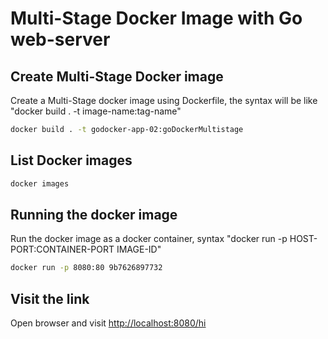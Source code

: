 # Multi-Stage Docker Image with Go web-server


## Create Multi-Stage Docker image 
Create a Multi-Stage docker image using Dockerfile, the syntax will be like "docker build . -t image-name:tag-name"

```bash
docker build . -t godocker-app-02:goDockerMultistage
```

## List Docker images 
```bash
docker images
```
  

## Running the docker image 
Run the docker image as a docker container, syntax "docker run -p HOST-PORT:CONTAINER-PORT IMAGE-ID" 
```bash
docker run -p 8080:80 9b7626897732
```

## Visit the link 
Open browser and visit [http://localhost:8080/hi](http://localhost:8080/hi)